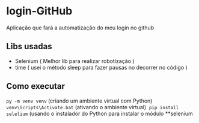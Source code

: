 # login-GitHub
Aplicação que fará a automatização do meu login no github
## Libs usadas
- Selenium ( Melhor lib para realizar robotização )
- time ( usei o método sleep para fazer pausas no decorrer no código )
## Como executar 
`py -m venv venv` (criando um ambiente virtual com Python)&nbsp;
`venv\Scripts\Activate.bat` (ativando o ambiente virtual)&nbsp;
`pip install selelium` (usando o instalador do Python para instalar o módulo **selenium
